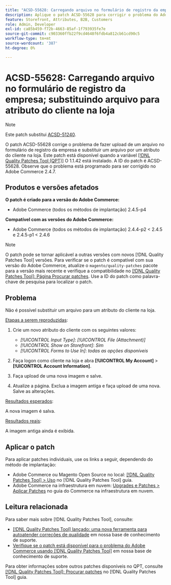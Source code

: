 ```yaml
---
title: "ACSD-55628: Carregando arquivo no formulário de registro da empresa; substituindo arquivo pelo atributo do cliente na loja"
description: Aplique o patch ACSD-55628 para corrigir o problema do Adobe Commerce com o upload de um arquivo no formulário de registro da empresa e a substituição de um arquivo para um atributo do cliente na loja.
feature: Storefront, Attributes, B2B, Customers
role: Admin, Developer
exl-id: ca85b459-f72b-4663-85af-1f793935fe7e
source-git-commit: c903360ffb22f9cd4648f6fdb4a812cb61cd90c5
workflow-type: tm+mt
source-wordcount: '387'
ht-degree: 0%

---
```


# ACSD-55628: Carregando arquivo no formulário de registro da empresa; substituindo arquivo para atributo do cliente na loja

>[!NOTE]
>
>Este patch substitui [ACSD-51240](/help/support-tools/patches-available-in-qpt-tool/v1-1-33/acsd-51240-uploaded-file-missing-while-registering-via-company-registration-form.md).

O patch ACSD-55628 corrige o problema de fazer upload de um arquivo no formulário de registro da empresa e substituir um arquivo por um atributo do cliente na loja. Este patch está disponível quando a variável [[!DNL Quality Patches Tool (QPT)]](/help/announcements/adobe-commerce-announcements/magento-quality-patches-released-new-tool-to-self-serve-quality-patches.md) O 1.1.42 está instalado. A ID do patch é ACSD-55628. Observe que o problema está programado para ser corrigido no Adobe Commerce 2.4.7.

## Produtos e versões afetados

**O patch é criado para a versão do Adobe Commerce:**

* Adobe Commerce (todos os métodos de implantação) 2.4.5-p4

**Compatível com as versões do Adobe Commerce:**

* Adobe Commerce (todos os métodos de implantação) 2.4.4-p2 &lt; 2.4.5 e 2.4.5-p1 &lt; 2.4.6

>[!NOTE]
>
>O patch pode se tornar aplicável a outras versões com novos [!DNL Quality Patches Tool] versões. Para verificar se o patch é compatível com sua versão do Adobe Commerce, atualize o `magento/quality-patches` pacote para a versão mais recente e verifique a compatibilidade no [[!DNL Quality Patches Tool]: Página Procurar patches](https://experienceleague.adobe.com/tools/commerce-quality-patches/index.html). Use a ID do patch como palavra-chave de pesquisa para localizar o patch.

## Problema

Não é possível substituir um arquivo para um atributo do cliente na loja.

<u>Etapas a serem reproduzidas</u>:

1. Crie um novo atributo do cliente com os seguintes valores:

   * *[!UICONTROL Input Type]*: *[!UICONTROL File (Attachment)]*
   * *[!UICONTROL Show on Storefront]*: *Sim*
   * *[!UICONTROL Forms to Use In]*: *todas as opções disponíveis*

1. Faça logon como cliente na loja e abra **[!UICONTROL My Account]** > **[!UICONTROL Account Information]**.
1. Faça upload de uma nova imagem e salve.
1. Atualize a página. Exclua a imagem antiga e faça upload de uma nova. Salve as alterações.

<u>Resultados esperados</u>:

A nova imagem é salva.

<u>Resultados reais</u>:

A imagem antiga ainda é exibida.

## Aplicar o patch

Para aplicar patches individuais, use os links a seguir, dependendo do método de implantação:

* Adobe Commerce ou Magento Open Source no local: [[!DNL Quality Patches Tool] > Uso](https://experienceleague.adobe.com/docs/commerce-operations/tools/quality-patches-tool/usage.html) no [!DNL Quality Patches Tool] guia.
* Adobe Commerce na infraestrutura em nuvem: [Upgrades e Patches > Aplicar Patches](https://experienceleague.adobe.com/docs/commerce-cloud-service/user-guide/develop/upgrade/apply-patches.html) no guia do Commerce na infraestrutura em nuvem.

## Leitura relacionada

Para saber mais sobre [!DNL Quality Patches Tool], consulte:

* [[!DNL Quality Patches Tool] lançado: uma nova ferramenta para autoatender correções de qualidade](/help/announcements/adobe-commerce-announcements/magento-quality-patches-released-new-tool-to-self-serve-quality-patches.md) em nossa base de conhecimento de suporte.
* [Verifique se o patch está disponível para o problema do Adobe Commerce usando [!DNL Quality Patches Tool]](/help/support-tools/patches-available-in-qpt-tool/check-patch-for-magento-issue-with-magento-quality-patches.md) em nossa base de conhecimento de suporte.

Para obter informações sobre outros patches disponíveis no QPT, consulte [[!DNL Quality Patches Tool]: Procurar patches](https://experienceleague.adobe.com/tools/commerce-quality-patches/index.html) no [!DNL Quality Patches Tool] guia.
